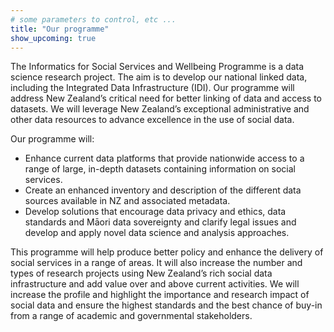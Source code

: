 ```yaml
---
# some parameters to control, etc ...
title: "Our programme"
show_upcoming: true
---
```



The Informatics for Social Services and Wellbeing Programme is a data science research project. The aim is to develop our national linked data, including the Integrated Data Infrastructure (IDI). Our programme will address New Zealand’s critical need for better linking of data and access to datasets. We will leverage New Zealand’s exceptional administrative and other data resources to advance excellence in the use of social data.

Our programme will:
* Enhance current data platforms that provide nationwide access to a range of large, in-depth datasets containing information on social services.
* Create an enhanced inventory and description of the different data sources available in NZ and associated metadata.
* Develop solutions that encourage data privacy and ethics, data standards and Māori data sovereignty and clarify legal issues and develop and apply novel data science and analysis approaches.

This programme will help produce better policy and enhance the delivery of social services in a range of areas. It will also increase the number and types of research projects using New Zealand’s rich social data infrastructure and add value over and above current activities. We will increase the profile and highlight the importance and research impact of social data and ensure the highest standards and the best chance of buy-in from a range of academic and governmental stakeholders.
